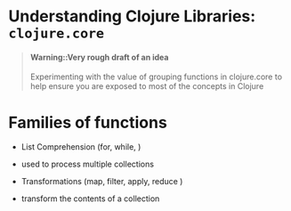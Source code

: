 # Understanding Clojure Libraries: `clojure.core`

> #### Warning::Very rough draft of an idea
> Experimenting with the value of grouping functions in clojure.core to help ensure you are exposed to most of the concepts in Clojure

# Families of functions

* List Comprehension (for, while, )
- used to process multiple collections

* Transformations (map, filter, apply, reduce )
- transform the contents of a collection


